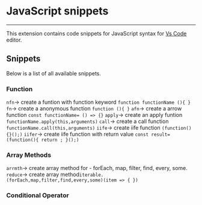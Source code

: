 # JavaScript snippets

---

This extension contains code snippets for JavaScript syntax for [Vs Code](https://code.visualstudio.com/) editor.

## Snippets

Below is a list of all available snippets.

### Function

`nfn`→ create a funtion with function keyword `function functionName (){ }`
`fn`→ create a anonymous function `function (){ }`
`afn`→ create a arrow function `const functionName= () => {}`
`apply`→ create an apply funtion `functionName.apply(this,arguments)`
`call`→ create a call function `functionName.call(this,arguments)`
`iife`→ create iife function `(function(){}();)`
`iifer`→ create iife function with return value `const result=(function(){ return ; }();)`

### Array Methods

`arrmth`→ create array method for - forEach, map, filter, find, every, some.
`reduce`→ create array method`iterable.(forEach,map,filter,find,every,some)(item => { })`

### Conditional Operator
